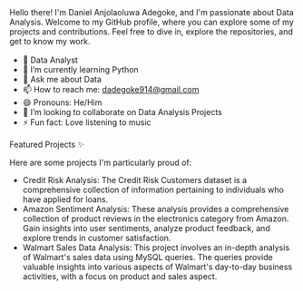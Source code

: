 <p style="font-size: 16px;">
  
Hello there! I'm Daniel Anjolaoluwa Adegoke, and I'm passionate about Data Analysis. 
Welcome to my GitHub profile, where you can explore some of my projects and contributions. Feel free to dive in, explore the repositories, and get to know my work.

</p>

<p style="font-size: 16px;">

- 💼 Data Analyst
- 🌱 I’m currently learning Python 
- 💬 Ask me about Data
- 📫 How to reach me: dadegoke914@gmail.com
- 😄 Pronouns: He/Him
- 👯 I’m looking to collaborate on Data Analysis Projects
- ⚡ Fun fact: Love listening to music
  
</p>

<p style="font-size: 16px;">
  
Featured Projects ✨

Here are some projects I'm particularly proud of:

- Credit Risk Analysis: The Credit Risk Customers dataset is a comprehensive collection of information pertaining to individuals who have applied for loans.
- Amazon Sentiment Analysis: These analysis provides a comprehensive collection of product reviews in the electronics category from Amazon. Gain insights into user sentiments, analyze product feedback, and explore trends in customer satisfaction.
- Walmart Sales Data Analysis: This project involves an in-depth analysis of Walmart's sales data using MySQL queries. The queries provide valuable insights into various aspects of Walmart's day-to-day business activities, with a focus on product and sales aspect. 

</p>
